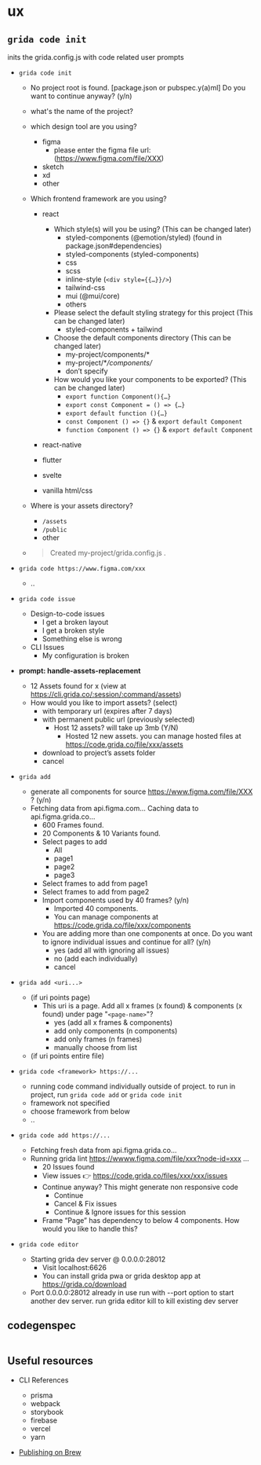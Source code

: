 # ux

## `grida code init`

inits the grida.config.js with code related user prompts

- `grida code init`

  - No project root is found. [package.json or pubspec.y(a)ml] Do you want to continue anyway? (y/n)
  - what's the name of the project?
  - which design tool are you using?
    - figma
      - please enter the figma file url: (https://www.figma.com/file/XXX)
    - sketch
    - xd
    - other
  - Which frontend framework are you using?

    - react

      - Which style(s) will you be using? (This can be changed later)
        - styled-components (@emotion/styled) (found in package.json#dependencies)
        - styled-components (styled-components)
        - css
        - scss
        - inline-style (`<div style={{…}}/>`)
        - tailwind-css
        - mui (@mui/core)
        - others
      - Please select the default styling strategy for this project (This can be changed later)
        - styled-components + tailwind
      - Choose the default components directory (This can be changed later)
        - my-project/components/\*
        - my-project/\*_/components/_
        - don’t specify
      - How would you like your components to be exported? (This can be changed later)
        - `export function Component(){…}`
        - `export const Component = () => {…}`
        - `export default function (){…}`
        - `const Component () => {}` & `export default Component`
        - `function Component () => {}` & `export default Component`

    - react-native
    - flutter
    - svelte
    - vanilla html/css

  - Where is your assets directory?
    - `/assets`
    - `/public`
    - other
  - > Created my-project/grida.config.js .

- `grida code https://www.figma.com/xxx`

  - ..

- `grida code issue`

  - Design-to-code issues
    - I get a broken layout
    - I get a broken style
    - Something else is wrong
  - CLI Issues
    - My configuration is broken

- **prompt: handle-assets-replacement**

  - 12 Assets found for x (view at https://cli.grida.co/:session/:command/assets)
  - How would you like to import assets? (select)
    - with temporary url (expires after 7 days)
    - with permanent public url (previously selected)
      - Host 12 assets? will take up 3mb (Y/N)
        - Hosted 12 new assets. you can manage hosted files at https://code.grida.co/file/xxx/assets
    - download to project’s assets folder
    - cancel

- `grida add`

  - generate all components for source https://www.figma.com/file/XXX ? (y/n)
  - Fetching data from api.figma.com… Caching data to api.figma.grida.co…
    - 600 Frames found.
    - 20 Components & 10 Variants found.
    - Select pages to add
      - All
      - page1
      - page2
      - page3
    - Select frames to add from page1
    - Select frames to add from page2
    - Import components used by 40 frames? (y/n)
      - Imported 40 components.
      - You can manage components at https://code.grida.co/file/xxx/components
    - You are adding more than one components at once. Do you want to ignore individual issues and continue for all? (y/n)
      - yes (add all with ignoring all issues)
      - no (add each individually)
      - cancel

- `grida add <uri...>`

  - (if uri points page)
    - This uri is a page. Add all x frames (x found) & components (x found) under page "`<page-name>`"?
      - yes (add all x frames & components)
      - add only components (n components)
      - add only frames (n frames)
      - manually choose from list
  - (if uri points entire file)

- `grida code <framework> https://...`

  - running code command individually outside of project. to run in project, run `grida code add` or `grida code init`
  - framework not specified
  - choose framework from below
  - ..

- `grida code add https://...`

  - Fetching fresh data from api.figma.grida.co…
  - Running grida lint https://wwww.figma.com/file/xxx?node-id=xxx …
    - 20 Issues found
    - View issues 👉 https://code.grida.co/files/xxx/xxx/issues
    - Continue anyway? This might generate non responsive code
      - Continue
      - Cancel & Fix issues
      - Continue & Ignore issues for this session
    - Frame “Page” has dependency to below 4 components. How would you like to handle this?

- `grida code editor`
  - Starting grida dev server @ 0.0.0.0:28012
    - Visit localhost:6626
    - You can install grida pwa or grida desktop app at https://grida.co/download
  - Port 0.0.0.0:28012 already in use run with --port option to start another dev server. run grida editor kill to kill existing dev server

## codegenspec

```json

```

## Useful resources

- CLI References

  - prisma
  - webpack
  - storybook
  - firebase
  - vercel
  - yarn

- [Publishing on Brew](https://bharathvaj.me/blog/how-to-publish-your-nodejs-project-on-homebrew)
